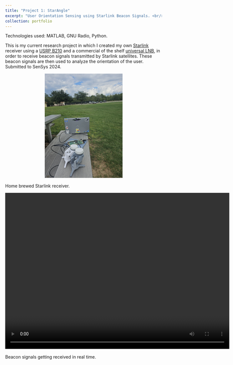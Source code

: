 ```yaml
---
title: "Project 1: StarAngle"
excerpt: "User Orientation Sensing using Starlink Beacon Signals. <br/><img src='/images/starangle/starangle-1.png'>"
collection: portfolio
---
```

Technologies used: MATLAB, GNU Radio, Python.

This is my current research project in which I created my own [Starlink](https://www.starlink.com/us) receiver using a [USRP B210](https://www.ettus.com/all-products/ub210-kit/) and a commercial of the shelf [universal LNB](https://www.amazon.com/Universal-Single-Satellite-Linear-Polarized/dp/B01N1W636Q), in order to receive beacon signals transmitted by Starlink satellites. These beacon signals are then used to analyze the orientation of the user. 
Submitted to SenSys 2024.

<p align="center">
  <img src="/images/starangle/starangle-2.jpeg" width="250" title="Starlink receiver">
  <figcaption>Home brewed Starlink receiver.</figcaption>
</p>


<video src="/images/starangle/starangle_vid.webm" width="720" height="500" controls></video>
<figcaption>Beacon signals getting received in real time.</figcaption>